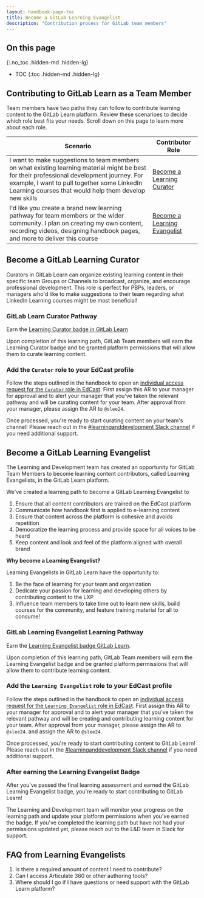 ```yaml
---
layout: handbook-page-toc
title: Become a GitLab Learning Evangelist
description: "Contribution process for GitLab team members"
---
```


## On this page
{:.no_toc .hidden-md .hidden-lg}

- TOC
{:toc .hidden-md .hidden-lg}

## Contributing to GitLab Learn as a Team Member

Team members have two paths they can follow to contribute learning content to the GitLab Learn platform. Review these scenarioes to decide which role best fits your needs. Scroll down on this page to learn more about each role.

| Scenario | Contributor Role |
| ----- | ----- |
| I want to make suggestions to team members on what existing learning material might be best for their professional development journey. For example, I want to pull together some LinkedIn Learning courses that would help them develop new skills | [Become a Learning Curator](https://gitlab.edcast.com/pathways/ECL-5bcdc812-5b76-4921-b483-5846ba5acd79) |
| I'd like you create a brand new learning pathway for team members or the wider community. I plan on creating my own content, recording videos, designing handbook pages, and more to deliver this course | [Become a Learning Evangelist](https://gitlab.edcast.com/pathways/ECL-f9be1e50-ba17-46b3-af33-731d19b3ffcd) |

## Become a GitLab Learning Curator

Curators in GitLab Learn can organize existing learning content in their specific team Groups or Channels to broadcast, organize, and encourage professional development. This role is perfect for PBPs, leaders, or managers who'd like to make suggestions to their team regarding what LinkedIn Learning courses might be most beneficial!

### GitLab Learn Curator Pathway

Earn the [Learning Curator badge in GitLab Learn](https://gitlab.edcast.com/pathways/ECL-5bcdc812-5b76-4921-b483-5846ba5acd79)

Upon completion of this learning path, GitLab Team members will earn the Learning Curator badge and be granted platform permissions that will allow them to curate learning content.


### Add the `Curator` role to your EdCast profile

Follow the steps outlined in the handbook to open an [individual access request for the `Curator` role in EdCast](/handbook/business-technology/team-member-enablement/onboarding-access-requests/access-requests/). First assign this AR to your manager for approval and to alert your manager that you've taken the relevant pathway and will be curating content for your team. After approval from your manager, please assign the AR to `@slee24`.

Once processed, you're ready to start curating content on your team's channel! Please reach out in the [#learninganddevelopment Slack channel](https://app.slack.com/client/T02592416/CMRAWQ97W) if you need additional support.



## Become a GitLab Learning Evangelist

The Learning and Development team has created an opportunity for GitLab Team Members to become learning content contributors, called Learning Evangelists, in the GitLab Learn platform.

We've created a learning path to become a GitLab Learning Evangelist to

1. Ensure that all content contributors are trained on the EdCast platform
1. Communicate how handbook first is applied to e-learning content 
1. Ensure that content across the platform is cohesive and avoids repetition
1. Democratize the learning process and provide space for all voices to be heard
1. Keep content and look and feel of the platform aligned with overall brand

**Why become a Learning Evangelist?**

Learning Evangelists in GitLab Learn have the opportunity to:

1. Be the face of learning for your team and organization
1. Dedicate your passion for learning and developing others by contributing content to the LXP
1. Influence team members to take time out to learn new skills, build courses for the community, and feature training material for all to consume!


### GitLab Learning Evangelist Learning Pathway

Earn the [Learning Evangelist badge GitLab Learn](https://gitlab.edcast.com/pathways/learning-evangelist-training).

Upon completion of this learning path, GitLab Team members will earn the Learning Evangelist badge and be granted platform permissions that will allow them to contribute learning content.

### Add the `Learning Evangelist` role to your EdCast profile

Follow the steps outlined in the handbook to open an [individual access request for the `Learning Evangelist` role in EdCast](/handbook/business-technology/team-member-enablement/onboarding-access-requests/access-requests/). First assign this AR to your manager for approval and to alert your manager that you've taken the relevant pathway and will be creating and contributing learning content for your team. After approval from your manager, please assign the AR to `@slee24`. and assign the AR to `@slee24`.

Once processed, you're ready to start contributing content to GitLab Learn! Please reach out in the [#learninganddevelopment Slack channel](https://app.slack.com/client/T02592416/CMRAWQ97W) if you need additional support.


### After earning the Learning Evangelist Badge

After you've passed the final learning assessment and earned the GitLab Learning Evangelist badge, you're ready to start contributing to GitLab Learn!

The Learning and Development team will monitor your progress on the learning path and update your platform permissions when you've earned the badge. If you've completed the learning path but have not had your permissions updated yet, please reach out to the L&D team in Slack for support.


## FAQ from Learning Evangelists

1. Is there a required amount of content I need to contribute?
1. Can I access Articulate 360 or other authoring tools?
1. Where should I go if I have questions or need support with the GitLab Learn platform?
